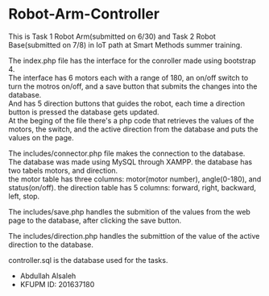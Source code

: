 # Robot-Arm-Controller
This is Task 1 Robot Arm(submitted on 6/30) and Task 2 Robot Base(submitted on 7/8) in IoT path at Smart Methods summer training.

The index.php file has the interface for the conroller made using bootstrap 4.  
The interface has 6 motors each with a range of 180, an on/off switch to turn the motros on/off, and a save button that submits the changes into the database.  
And has 5 direction buttons that guides the robot, each time a direction button is pressed the database gets updated.  
At the beging of the file there's a php code that retrieves the values of the motors, the switch, and the active direction from the database and puts the values on the page.  

The includes/connector.php file makes the connection to the database.  
The database was made using MySQL through XAMPP.
the database has two tabels motors, and direction.  
the motor table has three columns: motor(motor number), angle(0-180), and status(on/off).
the direction table has 5 columns: forward, right, backward, left, stop.  

The includes/save.php handles the submition of the values from the web page to the database, after clicking the save button.  

The includes/direction.php handles the submittion of the value of the active direction to the database.  

controller.sql is the database used for the tasks.  

- Abdullah Alsaleh
- KFUPM ID: 201637180
